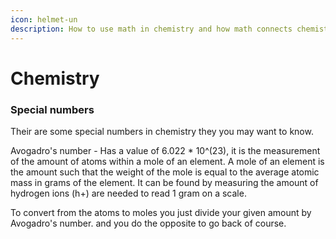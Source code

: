 ```yaml
---
icon: helmet-un
description: How to use math in chemistry and how math connects chemistry topics.
---
```


# Chemistry

### Special numbers

Their are some special numbers in chemistry they you may want to know.

Avogadro's number - Has a value of 6.022 \* 10^(23), it is the measurement of the amount of atoms within a mole of an element. A mole of an element is the amount such that the weight of the mole is equal to the average atomic mass in grams of the element. It can be found by measuring the amount of hydrogen ions (h+) are needed to read 1 gram on a scale.

To convert from the atoms to moles you just divide your given amount by Avogadro's number. and you do the opposite to go back of course.
